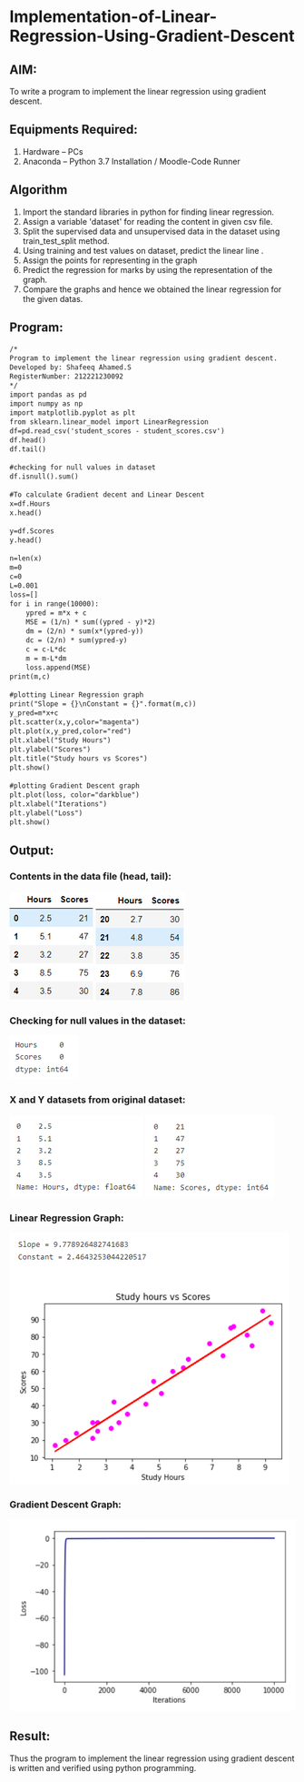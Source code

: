 # Implementation-of-Linear-Regression-Using-Gradient-Descent

## AIM:
To write a program to implement the linear regression using gradient descent.

## Equipments Required:
1. Hardware – PCs
2. Anaconda – Python 3.7 Installation / Moodle-Code Runner

## Algorithm
1. Import the standard libraries in python for finding linear regression.
2. Assign a variable 'dataset' for reading the content in given csv file.
3. Split the supervised data and unsupervised data in the dataset using train_test_split method.
4. Using training and test values on dataset, predict the linear line .
5. Assign the points for representing in the graph
6. Predict the regression for marks by using the representation of the graph.
7. Compare the graphs and hence we obtained the linear regression for the given datas.

## Program:
```
/*
Program to implement the linear regression using gradient descent.
Developed by: Shafeeq Ahamed.S
RegisterNumber: 212221230092
*/
import pandas as pd
import numpy as np
import matplotlib.pyplot as plt
from sklearn.linear_model import LinearRegression
df=pd.read_csv('student_scores - student_scores.csv')
df.head()
df.tail()

#checking for null values in dataset
df.isnull().sum()

#To calculate Gradient decent and Linear Descent
x=df.Hours
x.head()

y=df.Scores
y.head()

n=len(x)
m=0
c=0
L=0.001
loss=[]
for i in range(10000):
    ypred = m*x + c
    MSE = (1/n) * sum((ypred - y)*2)
    dm = (2/n) * sum(x*(ypred-y))
    dc = (2/n) * sum(ypred-y)
    c = c-L*dc
    m = m-L*dm
    loss.append(MSE)
print(m,c)

#plotting Linear Regression graph
print("Slope = {}\nConstant = {}".format(m,c))
y_pred=m*x+c
plt.scatter(x,y,color="magenta")
plt.plot(x,y_pred,color="red")
plt.xlabel("Study Hours")
plt.ylabel("Scores")
plt.title("Study hours vs Scores")
plt.show()

#plotting Gradient Descent graph
plt.plot(loss, color="darkblue")
plt.xlabel("Iterations")
plt.ylabel("Loss")
plt.show()
```
## Output:
### Contents in the data file (head, tail):
![out1](out1.png)
![out2](out2.png)
### Checking for null values in the dataset:
![out3](out3.png)
### X and Y datasets from original dataset:
![out4](out4.png)
![out5](out5.png)
### Linear Regression Graph:
![Graph1](graph1.png)
### Gradient Descent Graph:
![Graph2](graph2.png)

## Result:
Thus the program to implement the linear regression using gradient descent is written and verified using python programming.
